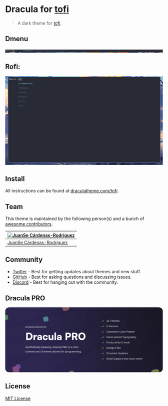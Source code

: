 # Dracula for [tofi](https://github.com/philj56/tofi)

> A dark theme for [tofi](https://github.com/philj56/tofi).

## Dmenu
![Screenshot](./screenshot.png)

## Rofi:
![Screenshot](./screenshot-rofi.png)

## Install

All instructions can be found at [draculatheme.com/tofi](https://draculatheme.com/tofi).

## Team

This theme is maintained by the following person(s) and a bunch of [awesome contributors](https://github.com/dracula/tofi/graphs/contributors).

| [![JuanSe Cárdenas-Rodríguez](https://github.com/juanscr.png?size=100)](https://github.com/juanscr) |
| --------------------------------------------------------------------------------------------- |
| [JuanSe Cárdenas-Rodríguez](https://github.com/juanscr)                                               |

## Community

- [Twitter](https://twitter.com/draculatheme) - Best for getting updates about themes and new stuff.
- [GitHub](https://github.com/dracula/dracula-theme/discussions) - Best for asking questions and discussing issues.
- [Discord](https://draculatheme.com/discord-invite) - Best for hanging out with the community.

## Dracula PRO

[![Dracula PRO](./.github/dracula-pro.png)](https://draculatheme.com/pro)

## License

[MIT License](./LICENSE)
